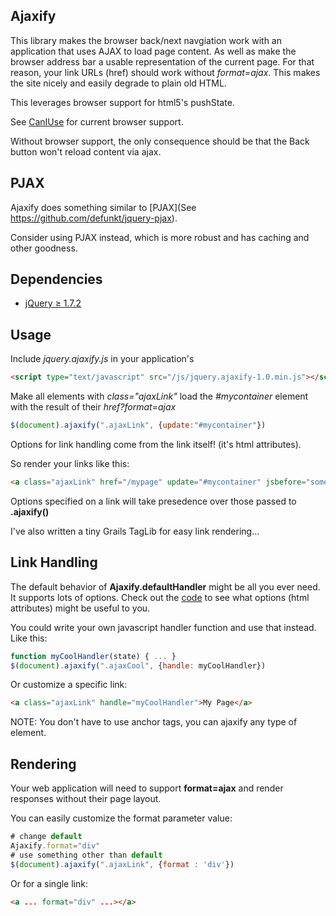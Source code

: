 ## Ajaxify

This library makes the browser back/next navgiation work with an application that uses AJAX to load page content.
As well as make the browser address bar a usable representation of the current page.
For that reason,  your link URLs (href) should work without *format=ajax*. 
This makes the site nicely and easily degrade to plain old HTML.

This leverages browser support for html5's pushState.

See [CanIUse](http://caniuse.com/#feat=history) for current browser support.

Without browser support, the only consequence should be that the Back button won't reload content via ajax.

## PJAX

Ajaxify does something similar to [PJAX](See https://github.com/defunkt/jquery-pjax).

Consider using PJAX instead, which is more robust and has caching and other goodness.


## Dependencies
* [jQuery &#8805; 1.7.2](http://jquery.com/)

## Usage
Include *jquery.ajaxify.js* in your application's *<head>*
```html
<script type="text/javascript" src="/js/jquery.ajaxify-1.0.min.js"></script>
```

Make all elements with *class="ajaxLink"* load the *#mycontainer* element with the result of their *href?format=ajax*
```js
$(document).ajaxify(".ajaxLink", {update:"#mycontainer"})
```

Options for link handling come from the link itself!  (it's html attributes).

So render your links like this:
```html
<a class="ajaxLink" href="/mypage" update="#mycontainer" jsbefore="someFunction();" format="ajax">My Page</a>
```

Options specified on a link will take presedence over those passed to **.ajaxify()**

I've also written a tiny Grails TagLib for easy link rendering...

## Link Handling
The default behavior of **Ajaxify.defaultHandler** might be all you ever need.  
It supports lots of options.  Check out the [code](ajaxify/tree/master/jquery.ajaxify.js) to see what options (html attributes) might be useful to you.

You could write your own javascript handler function and use that instead. Like this:
```js
function myCoolHandler(state) { ... }
$(document).ajaxify(".ajaxCool", {handle: myCoolHandler})
```

Or customize a specific link:
```html
<a class="ajaxLink" handle="myCoolHandler">My Page</a>
```

NOTE: You don't have to use anchor tags, you can ajaxify any type of element.

## Rendering
Your web application will need to support **format=ajax** and render responses without their page layout.  

You can easily customize the format parameter value:

```js
# change default
Ajaxify.format="div"
# use something other than default
$(document).ajaxify(".ajaxLink", {format : 'div'})
```
Or for a single link:
```html
<a ... format="div" ...></a>
```


